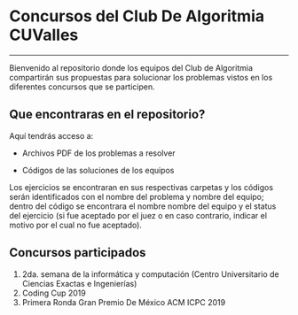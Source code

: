# Concursos del Club De Algoritmia CUValles
___

Bienvenido al repositorio donde los equipos del Club de Algoritmia compartirán sus propuestas para solucionar los problemas vistos en los diferentes concursos que se participen.

## Que encontraras en el repositorio?

Aquí tendrás acceso a:

* Archivos PDF de los problemas a resolver

* Códigos de las soluciones de los equipos

Los ejercicios se encontraran en sus respectivas carpetas y los códigos serán identificados con el nombre del problema y nombre del equipo; dentro del código se encontrara el nombre nombre del equipo y el status del ejercicio (si fue aceptado por el juez o en caso contrario, indicar el motivo por el cual no fue aceptado).

## Concursos participados

1. 2da. semana de la informática y computación (Centro Universitario de Ciencias Exactas e Ingenierías)
2. Coding Cup 2019
3. Primera Ronda Gran Premio De México ACM ICPC 2019
